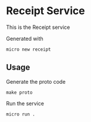 # Receipt Service

This is the Receipt service

Generated with

```
micro new receipt
```

## Usage

Generate the proto code

```
make proto
```

Run the service

```
micro run .
```